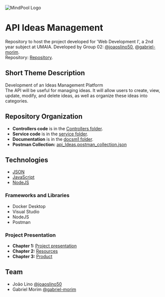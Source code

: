 ![MindPool Logo](https://github.com/inf25dw2g02/MindPool-M1/raw/main/docsm1/mindpoologo.png)

# API Ideas Management

Repository to host the project developed for 'Web Development I', a 2nd year subject at UMAIA. Developed by Group 02: [@joaoslino50](https://github.com/joaoslino50), [@gabriel-morim](https://github.com/gabriel-morim).  
Repository: [Repository](https://github.com/inf25dw2g02/MindPool-M1).

## Short Theme Description

Development of an Ideas Management Platform  
The API will be useful for managing ideas. It will allow users to create, view, update, modify, and delete ideas, as well as organize these ideas into categories.

## Repository Organization

- **Controllers code** is in the [Controllers folder](Controllers/).
- **Service code** is in the [service folder](service/).
- **Documentation** is in the [docsm1 folder](docsm1/).
- **Postman Collection:** [api_Ideas.postman_collection.json](api_Ideas.postman_collection.json)

## Technologies

- [JSON](https://www.w3schools.com/js/js_json_intro.asp)
- [JavaScript](https://developer.mozilla.org/en-US/docs/Learn/JavaScript)
- [NodeJS](https://nodejs.org/en/)

### Frameworks and Libraries

- Docker Desktop
- Visual Studio
- NodeJS
- Postman

### Project Presentation

- **Chapter 1:** [Project presentation](docsm1/apresentaçãoprojeto.md)
- **Chapter 2:** [Resources](docsm1/Resources.md)
- **Chapter 3:** [Product](docsm1/Product.md)

## Team

- João Lino [@joaoslino50](https://github.com/joaoslino50)
- Gabriel Morim [@gabriel-morim](https://github.com/gabriel-morim)
